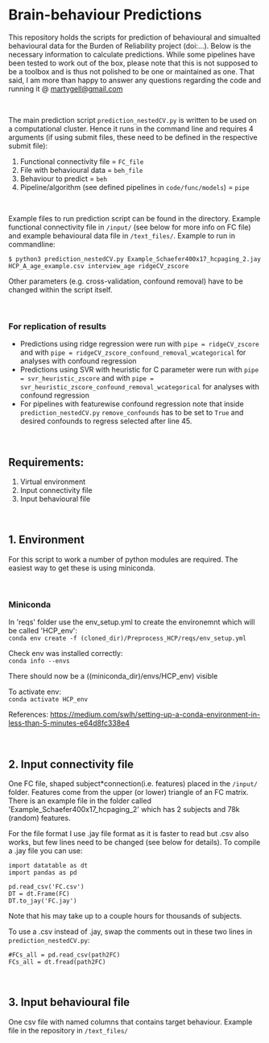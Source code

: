 # Brain-behaviour Predictions

This repository holds the scripts for prediction of behavioural and simualted behavioural data for the Burden of Reliability project (doi:...). Below is the necessary information to calculate predictions. While some pipelines have been tested to work out of the box, please note that this is not supposed to be a toolbox and is thus not polished to be one or maintained as one. That said, I am more than happy to answer any questions regarding the code and running it @ martygell@gmail.com

<br />

The main prediction script `prediction_nestedCV.py` is written to be used on a computational cluster. Hence it runs in the command line and requires 4 arguments (if using submit files, these need to be defined in the respective submit file):

1. Functional connectivity file = `FC_file`
2. File with behavioural data = `beh_file`
3. Behaviour to predict = `beh`
4. Pipeline/algorithm (see defined pipelines in `code/func/models`) = `pipe`

<br />

Example files to run prediction script can be found in the directory. Example functional connectivity file in `/input/` (see below for more info on FC file) and example behavioural data file in `/text_files/`. Example to run in commandline:
```
$ python3 prediction_nestedCV.py Example_Schaefer400x17_hcpaging_2.jay HCP_A_age_example.csv interview_age ridgeCV_zscore
```

Other parameters (e.g. cross-validation, confound removal) have to be changed within the script itself.

<br />

### For replication of results
- Predictions using ridge regression were run with `pipe = ridgeCV_zscore` and with `pipe = ridgeCV_zscore_confound_removal_wcategorical` for analyses with confound regression
- Predictions using SVR with heuristic for C parameter were run with `pipe = svr_heuristic_zscore` and with `pipe = svr_heuristic_zscore_confound_removal_wcategorical` for analyses with confound regression
- For pipelines with featurewise confound regression note that inside `prediction_nestedCV.py` `remove_confounds` has to be set to `True` and desired confounds to regress selected after line 45.

<br />


## Requirements:
1. Virtual environment
2. Input connectivity file
3. Input behavioural file

<br />

## 1. Environment
For this script to work a number of python modules are required. The easiest way to get these is using miniconda.

<br />

### Miniconda
In 'reqs' folder use the env_setup.yml to create the environemnt which will be called 'HCP_env':  
`conda env create -f (cloned_dir)/Preprocess_HCP/reqs/env_setup.yml`

Check env was installed correctly:  
`conda info --envs`

There should now be a ((miniconda_dir)/envs/HCP_env) visible

To activate env:  
`conda activate HCP_env`

References: https://medium.com/swlh/setting-up-a-conda-environment-in-less-than-5-minutes-e64d8fc338e4

<br />

## 2. Input connectivity file
One FC file, shaped subject*connection(i.e. features) placed in the `/input/` folder. Features come from the upper (or lower) triangle of an FC matrix. There is an example file in the folder called 'Example_Schaefer400x17_hcpaging_2' which has 2 subjects and 78k (random) features.

For the file format I use .jay file format as it is faster to read but .csv also works, but few lines need to be changed (see below for details). To compile a .jay file you can use:

```
import datatable as dt
import pandas as pd

pd.read_csv('FC.csv')
DT = dt.Frame(FC)
DT.to_jay('FC.jay')
```

Note that his may take up to a couple hours for thousands of subjects.

To use a .csv instead of .jay, swap the comments out in these two lines in `prediction_nestedCV.py`: 
```
#FCs_all = pd.read_csv(path2FC)
FCs_all = dt.fread(path2FC)
```

<br />

## 3. Input behavioural file
One csv file with named columns that contains target behaviour. Example file in the repository in `/text_files/`
